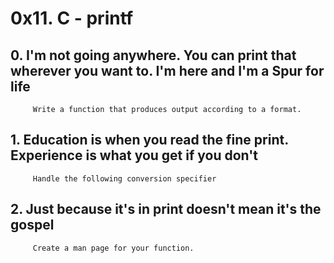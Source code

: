 #  0x11. C - printf
##  0. I'm not going anywhere. You can print that wherever you want to. I'm here and I'm a Spur for life
		 Write a function that produces output according to a format.
##  1. Education is when you read the fine print. Experience is what you get if you don't
		 Handle the following conversion specifier
##  2. Just because it's in print doesn't mean it's the gospel
		 Create a man page for your function.
